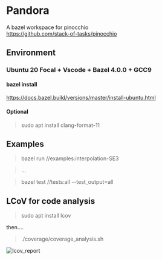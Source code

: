 # Pandora
A bazel workspace for pinocchio  
https://github.com/stack-of-tasks/pinocchio

## Environment 

### Ubuntu 20 Focal + Vscode + Bazel 4.0.0 + GCC9

#### bazel install 
https://docs.bazel.build/versions/master/install-ubuntu.html

#### Optional
> sudo apt install clang-format-11


## Examples

> bazel run //examples:interpolation-SE3

> ...

> bazel test //tests:all --test_output=all

## LCoV for code analysis

> sudo apt install lcov

then....
> ./coverage/coverage_analysis.sh 

![lcov_report](https://user-images.githubusercontent.com/19366407/116270834-07b12800-a7b2-11eb-8e0d-9d2e382c02a9.png)
